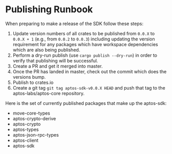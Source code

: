 # Publishing Runbook

When preparing to make a release of the SDK follow these steps:

1. Update version numbers of all crates to be published from `0.0.X` to `0.0.X + 1` (e.g., from `0.0.2` to `0.0.3`) including updating the version requirement for any packages which have
   workspace dependencies which are also being published.
2. Perform a dry-run publish (use `cargo publish --dry-run`) in order to verify that publishing will be successful.
3. Create a PR and get it merged into master.
4. Once the PR has landed in master, check out the commit which does the versions bump.
5. Publish to crates.io
6. Create a git tag `git tag aptos-sdk-v0.0.X HEAD` and push that tag to the aptos-labs/aptos-core repository.

Here is the set of currently published packages that make up the aptos-sdk:

- move-core-types
- aptos-crypto-derive
- aptos-crypto
- aptos-types
- aptos-json-rpc-types
- aptos-client
- aptos-sdk

